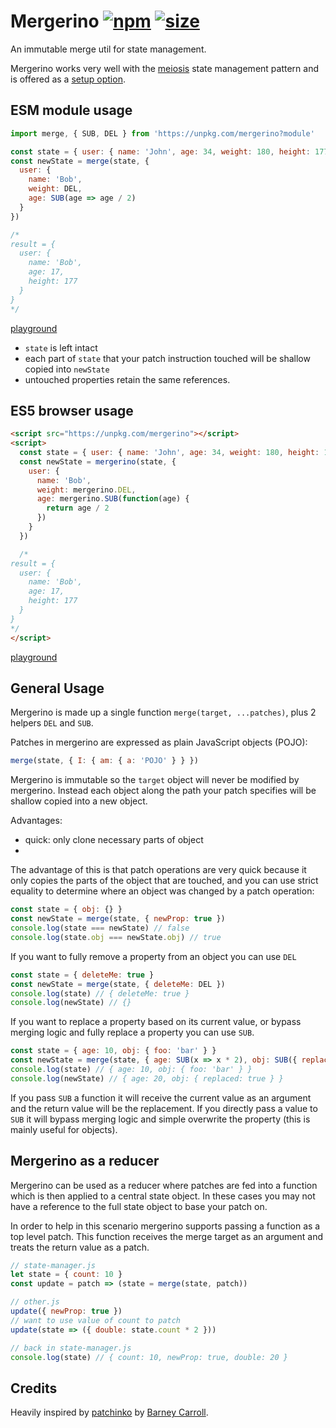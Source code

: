 # Mergerino [![npm](https://img.shields.io/npm/v/mergerino.svg)](https://www.npmjs.com/package/mergerino) [![size](https://img.badgesize.io/https://unpkg.com/mergerino@latest/dist/mergerino.min.js.png?label=gzip&color=blue&compression=gzip)](https://unpkg.com/mergerino@latest/dist/mergerino.min.js)

An immutable merge util for state management.

Mergerino works very well with the [meiosis](http://meiosis.js.org/) state management pattern and is offered as a [setup option](https://github.com/foxdonut/meiosis/tree/master/helpers/setup#mergerino-setup).

## ESM module usage

```js
import merge, { SUB, DEL } from 'https://unpkg.com/mergerino?module'

const state = { user: { name: 'John', age: 34, weight: 180, height: 177 } }
const newState = merge(state, {
  user: {
    name: 'Bob',
    weight: DEL,
    age: SUB(age => age / 2)
  }
})

/*
result = {
  user: {
    name: 'Bob',
    age: 17,
    height: 177
  }
}
*/
```

[playground](https://flems.io/#0=N4IgZglgNgpgziAXAbVAOwIYFsZJAOgAsAXLKEAGhAGMB7NYmBvEAXwvW10QICsEqdBk2J4IWAA60ATsQAEOaQHMYFOcDkBlAKoAhNQBEAogBk5rOWGm0scgOQliEuIgD0rgK5oJAayX46LFdFFWkINFoAfixaABMPWDsAHTQUoTh5DIxGOQBedTkPOBhpRALMHDK7AClaQjQ7NQwVMoBmABY1AHcYCCUSMoBGAA4ABjVCXv7iIYB2WfNzNPoMuTQYLs1ibJg8hRKVAAosxjVgFLlC4tL1C8u1rirdWgAjRrvLnr6BuWMTCg+cmaMDKOl0h2BeQAfECVHJXHIAEwASjurBSrFRqTQ6VosHwUFoSmO21O9iSKUaaw2Wx2yMoIGKsGoxAgKzwg0GiA6bA4IAq3AI1DgAho9EYzB4bAAuqwgA)

- `state` is left intact
- each part of `state` that your patch instruction touched will be shallow copied into `newState`
- untouched properties retain the same references.

## ES5 browser usage

```html
<script src="https://unpkg.com/mergerino"></script>
<script>
  const state = { user: { name: 'John', age: 34, weight: 180, height: 177 } }
  const newState = mergerino(state, {
    user: {
      name: 'Bob',
      weight: mergerino.DEL,
      age: mergerino.SUB(function(age) {
        return age / 2
      })
    }
  })

  /*
result = {
  user: {
    name: 'Bob',
    age: 17,
    height: 177
  }
}
*/
</script>
```

[playground](https://flems.io/#0=N4IgZglgNgpgziAXAbVAOwIYFsZJAOgAsAXLKEAGhAGMB7NYmBvAHjmoCcIAHYgAjgdqAXgA6IEsW5xEAelkBXNNwDWAc3x0ssnBzUwuaWuIB8LWey68TlEHBixqxCPQSIQABkQBWAIwgAXwp0bFx3fAArBCo6BiZiPFi4fmSMRj5hPmA+BXsORCy+TBwCgHIAKVpCNFKKPgx9AoBmABY6gHcYCDUSAt8ADg86wi6e4j6Adgm+AJnRNCT+NBh2gGViNJgMvl19Q1oAClTGOuB5vhy8grO0C4vimDKAIVoAI1rzu87u3p2DPYgRnwABEAKIAGQonwuDUefz0BkBtHwqwAqk8DmAlE4XGgDrCAJSFDgwYgKDi3WF8WR8ABMMwJnwC8wCjLQ8yStFg+CgtDURw2Jz4pVE81qRRW602BNs9kczlceAAnIhWoFgiAHnhNHBojR6IxmO5AgBdAJAA)

## General Usage

Mergerino is made up a single function `merge(target, ...patches)`, plus 2 helpers `DEL` and `SUB`.

Patches in mergerino are expressed as plain JavaScript objects (POJO):

```js
merge(state, { I: { am: { a: 'POJO' } } })
```

Mergerino is immutable so the `target` object will never be modified by mergerino. Instead each object along the path your patch specifies will be shallow copied into a new object.

Advantages:

- quick: only clone necessary parts of object
-

The advantage of this is that patch operations are very quick because it only copies the parts of the object that are touched, and you can use strict equality to determine where an object was changed by a patch operation:

```js
const state = { obj: {} }
const newState = merge(state, { newProp: true })
console.log(state === newState) // false
console.log(state.obj === newState.obj) // true
```

If you want to fully remove a property from an object you can use `DEL`

```js
const state = { deleteMe: true }
const newState = merge(state, { deleteMe: DEL })
console.log(state) // { deleteMe: true }
console.log(newState) // {}
```

If you want to replace a property based on its current value, or bypass merging logic and fully replace a property you can use `SUB`.

```js
const state = { age: 10, obj: { foo: 'bar' } }
const newState = merge(state, { age: SUB(x => x * 2), obj: SUB({ replaced: true }) })
console.log(state) // { age: 10, obj: { foo: 'bar' } }
console.log(newState) // { age: 20, obj: { replaced: true } }
```

If you pass `SUB` a function it will receive the current value as an argument and the return value will be the replacement. If you directly pass a value to `SUB` it will bypass merging logic and simple overwrite the property (this is mainly useful for objects).

## Mergerino as a reducer

Mergerino can be used as a reducer where patches are fed into a function which is then applied to a central state object. In these cases you may not have a reference to the full state object to base your patch on.

In order to help in this scenario mergerino supports passing a function as a top level patch. This function receives the merge target as an argument and treats the return value as a patch.

```js
// state-manager.js
let state = { count: 10 }
const update = patch => (state = merge(state, patch))

// other.js
update({ newProp: true })
// want to use value of count to patch
update(state => ({ double: state.count * 2 }))

// back in state-manager.js
console.log(state) // { count: 10, newProp: true, double: 20 }
```

## Credits

Heavily inspired by [patchinko](https://github.com/barneycarroll/patchinko) by [Barney Carroll](https://github.com/barneycarroll).
